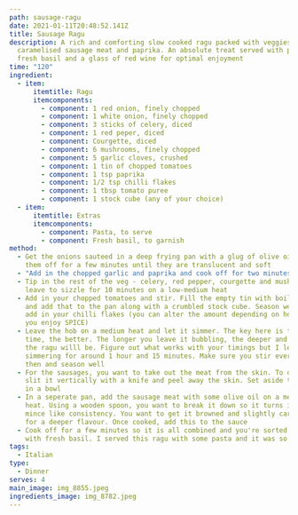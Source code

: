 ```yaml
---
path: sausage-ragu
date: 2021-01-11T20:48:52.141Z
title: Sausage Ragu
description: A rich and comforting slow cooked ragu packed with veggies,
  caramelised sausage meat and paprika. An absolute treat served with pasta,
  fresh basil and a glass of red wine for optimal enjoyment
time: "120"
ingredient:
  - item:
      itemtitle: Ragu
      itemcomponents:
        - component: 1 red onion, finely chopped
        - component: 1 white onion, finely chopped
        - component: 3 sticks of celery, diced
        - component: 1 red peper, diced
        - component: Courgette, diced
        - component: 6 mushrooms, finely chopped
        - component: 5 garlic cloves, crushed
        - component: 1 tin of chopped tomatoes
        - component: 1 tsp paprika
        - component: 1/2 tsp chilli flakes
        - component: 1 tbsp tomato puree
        - component: 1 stock cube (any of your choice)
  - item:
      itemtitle: Extras
      itemcomponents:
        - component: Pasta, to serve
        - component: Fresh basil, to garnish
method:
  - Get the onions sauteed in a deep frying pan with a glug of olive oil. Cook
    them off for a few minutes until they are translucent and soft
  - "Add in the chopped garlic and paprika and cook off for two minutes "
  - Tip in the rest of the veg - celery, red pepper, courgette and mushrooms and
    leave to sizzle for 10 minutes on a low-medium heat
  - Add in your chopped tomatoes and stir. Fill the empty tin with boiling water
    and add that to the pan along with a crumbled stock cube. Season well and
    add in your chilli flakes (you can alter the amount depending on how much
    you enjoy SPICE)
  - Leave the hob on a medium heat and let it simmer. The key here is the more
    time, the better. The longer you leave it bubbling, the deeper and richer
    the ragu willl be. Figure out what works with your timings but I left mine
    simmering for around 1 hour and 15 minutes. Make sure you stir every now and
    then and season well
  - For the sausages, you want to take out the meat from the skin. To do this, I
    slit it vertically with a knife and peel away the skin. Set aside the meat
    in a bowl
  - In a seperate pan, add the sausage meat with some olive oil on a medium
    heat. Using a wooden spoon, you want to break it down so it turns into a
    mince like consistency. You want to get it browned and slightly caramelised
    for a deeper flavour. Once cooked, add this to the sauce
  - Cook off for a few minutes so it is all combined and you're sorted. Garnish
    with fresh basil. I served this ragu with some pasta and it was so delicious
tags:
  - Italian
type:
  - Dinner
serves: 4
main_image: img_8855.jpeg
ingredients_image: img_8782.jpeg
---
```

